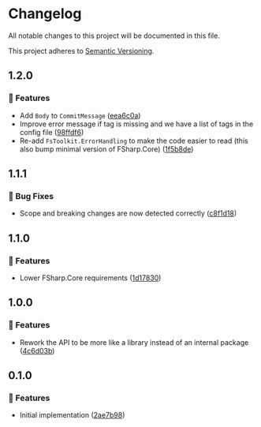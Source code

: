 # Changelog

All notable changes to this project will be documented in this file.

This project adheres to [Semantic Versioning](https://semver.org/spec/v2.0.0.html).

<!-- EasyBuild: START -->
<!-- last_commit_released: eea6c0a2f69fe8655b6afc26810e86eeff12f49d -->
<!-- EasyBuild: END -->

## 1.2.0

### 🚀 Features

- Add `Body` to `CommitMessage` ([eea6c0a](https://github.com/easybuild-org/EasyBuild.CommitParser/commit/eea6c0a2f69fe8655b6afc26810e86eeff12f49d))
- Improve error message if tag is missing and we have a list of tags in the config file ([98ffdf6](https://github.com/easybuild-org/EasyBuild.CommitParser/commit/98ffdf66afa113be7a7396d1f770061be74de63c))
- Re-add `FsToolkit.ErrorHandling` to make the code easier to read (this also bump minimal version of FSharp.Core) ([1f5b8de](https://github.com/easybuild-org/EasyBuild.CommitParser/commit/1f5b8deb7d10dcab100162c8719b39ce7462cf08))

## 1.1.1

### 🐞 Bug Fixes

- Scope and breaking changes are now detected correctly ([c8f1d18](https://github.com/easybuild-org/EasyBuild.CommitParser/commit/c8f1d18318aa98a2a8a1a55468ef879ff194c65f))

## 1.1.0

### 🚀 Features

- Lower FSharp.Core requirements ([1d17830](https://github.com/easybuild-org/EasyBuild.CommitParser/commit/1d17830b97542540e96489f89544ccc7605bd7c9))

## 1.0.0

### 🚀 Features

- Rework the API to be more like a library instead of an internal package ([4c6d03b](https://github.com/easybuild-org/EasyBuild.CommitParser/commit/4c6d03bb543b408fe3c74673a4ed55989fe177fa))

## 0.1.0

### 🚀 Features

- Initial implementation ([2ae7b98](https://github.com/easybuild-org/EasyBuild.CommitParser/commit/2ae7b988d676b84f3432fe14a4b701d963081128))
